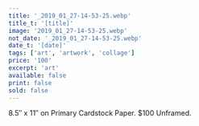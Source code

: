 ```yaml
---
title: '_2019_01_27-14-53-25.webp'
title_t: '[title]'
image: '2019_01_27-14-53-25.webp'
not_date: '_2019_01_27-14-53-25.webp'
date_t: '[date]'
tags: ['art', 'artwork', 'collage']
price: '100'
excerpt: 'art'
available: false
print: false
sold: false
---
```



8.5″ x 11″ on Primary Cardstock Paper.
$100 Unframed.
